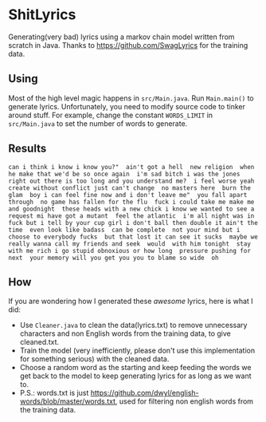 # ShitLyrics

Generating(very bad) lyrics using a markov chain model written from scratch in Java. Thanks to https://github.com/SwagLyrics for the training data.

## Using

Most of the high level magic happens in `src/Main.java`. Run `Main.main()` to generate lyrics. Unfortunately, you need to modify source code to tinker around stuff. For example, change the constant `WORDS_LIMIT` in `src/Main.java` to set the number of words to generate.

## Results

`can i think i know i know you?" 
 ain't got a hell 
 new religion 
 when he make that we'd be so once again 
 i'm sad bitch i was the jones right out there is too long and you understand me? 
 i feel worse yeah 
 create without conflict just can't change 
 no masters here 
 burn the glam 
 boy i can feel fine now and i don't leave me" 
 you fall apart 
 through 
 no game has fallen for the flu 
 fuck i could take me make me and goodnight 
 these heads with a new chick i know we wanted to see a request mi have got a mutant 
 feel the atlantic 
 i'm all night was in 
 fuck but i tell by your cup girl i don't ball then double it ain't the time 
 even look like badass 
 can be complete 
 not your mind but i choose to everybody fucks 
 but that lost it can see it sucks 
 maybe we really wanna call my friends and seek 
 would 
 with him tonight 
 stay with me rich i go stupid obnoxious or how long 
 pressure pushing for next 
 your memory will you get you you to blame so wide 
 oh `

## How

If you are wondering how I generated these *awesome* lyrics, here is what I did:

- Use `Cleaner.java` to clean the data(lyrics.txt) to remove unnecessary characters and non English words from the  training data, to give cleaned.txt.
- Train the model (very inefficiently, please don't use this implementation for something serious) with the cleaned data.
- Choose a random word as the starting and keep feeding the words we get back to the model to keep generating lyrics for as long as we want to.
- P.S.: words.txt is just https://github.com/dwyl/english-words/blob/master/words.txt, used for filtering non english words from the training data.